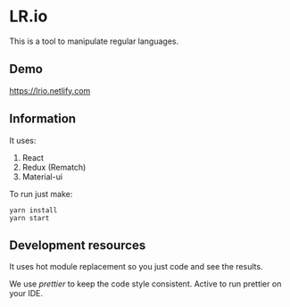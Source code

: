 # LR.io

This is a tool to manipulate regular languages.

## Demo

https://lrio.netlify.com

## Information

It uses:

1. React
2. Redux (Rematch)
2. Material-ui

To run just make:

````
yarn install
yarn start
````

## Development resources

It uses hot module replacement so you just code and see the results.

We use *prettier* to keep the code style consistent. Active to run prettier on your IDE.
